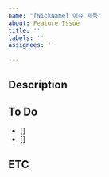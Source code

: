 ```yaml
---
name: "[NickName] 이슈 제목"
about: Feature Issue
title: ''
labels: ''
assignees: ''

---
```


## Description

## To Do
- []
- [] 

## ETC
